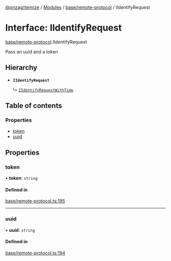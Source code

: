 [@onzag/itemize](../README.md) / [Modules](../modules.md) / [base/remote-protocol](../modules/base_remote_protocol.md) / IIdentifyRequest

# Interface: IIdentifyRequest

[base/remote-protocol](../modules/base_remote_protocol.md).IIdentifyRequest

Pass an uuid and a token

## Hierarchy

- **`IIdentifyRequest`**

  ↳ [`IIdentifyRequestWithTime`](client_internal_testing.IIdentifyRequestWithTime.md)

## Table of contents

### Properties

- [token](base_remote_protocol.IIdentifyRequest.md#token)
- [uuid](base_remote_protocol.IIdentifyRequest.md#uuid)

## Properties

### token

• **token**: `string`

#### Defined in

[base/remote-protocol.ts:195](https://github.com/onzag/itemize/blob/59702dd5/base/remote-protocol.ts#L195)

___

### uuid

• **uuid**: `string`

#### Defined in

[base/remote-protocol.ts:194](https://github.com/onzag/itemize/blob/59702dd5/base/remote-protocol.ts#L194)
